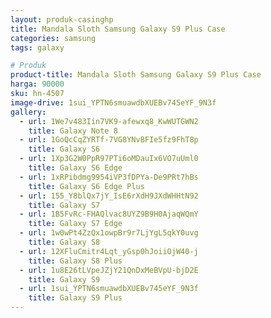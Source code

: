 ```yaml
---
layout: produk-casinghp
title: Mandala Sloth Samsung Galaxy S9 Plus Case
categories: samsung
tags: galaxy

# Produk
product-title: Mandala Sloth Samsung Galaxy S9 Plus Case
harga: 90000
sku: hn-4507
image-drive: 1sui_YPTN6smuawdbXUEBv745eYF_9N3f
gallery:
  - url: 1We7v483Iin7VK9-afewxq8_KwWUTGWN2
    title: Galaxy Note 8
  - url: 1GoQcCqZYRTf-7VG8YNvBFIe5fz9FhT8p
    title: Galaxy S6
  - url: 1Xp3G2W0PpR97PTi6oMDauIx6VO7uUml0
    title: Galaxy S6 Edge
  - url: 1xRPibdmg9954iVP3fDPYa-De9PRt7hBs
    title: Galaxy S6 Edge Plus
  - url: 155_Y8blQx7jY_IsE6rXdH9JXdWHHtN92
    title: Galaxy S7
  - url: 1B5FvRc-FHAQlvac8UYZ9B9H0AjaqWQmY
    title: Galaxy S7 Edge
  - url: 1w0wPt4ZzQx1owpBr9r7LjYgL5qkY0uvg
    title: Galaxy S8
  - url: 12XFluCmitr4Lqt_yGsp0hJoiiOjW40-j
    title: Galaxy S8 Plus
  - url: 1u8E26tLVpeJZjY21QnDxMeBVpU-bjD2E
    title: Galaxy S9
  - url: 1sui_YPTN6smuawdbXUEBv745eYF_9N3f
    title: Galaxy S9 Plus
---
```

